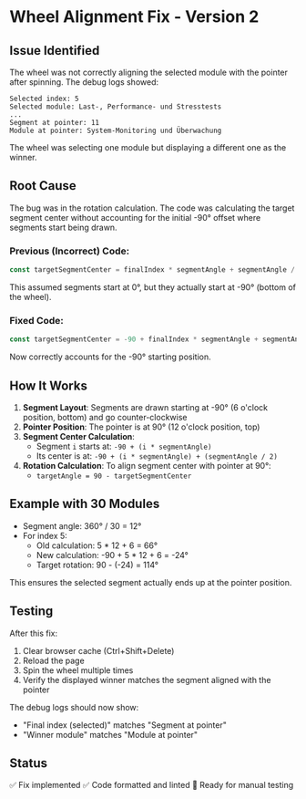 # Wheel Alignment Fix - Version 2

## Issue Identified

The wheel was not correctly aligning the selected module with the pointer after spinning. The debug logs showed:

```
Selected index: 5
Selected module: Last-, Performance- und Stresstests
...
Segment at pointer: 11
Module at pointer: System-Monitoring und Überwachung
```

The wheel was selecting one module but displaying a different one as the winner.

## Root Cause

The bug was in the rotation calculation. The code was calculating the target segment center without accounting for the initial -90° offset where segments start being drawn.

### Previous (Incorrect) Code:
```javascript
const targetSegmentCenter = finalIndex * segmentAngle + segmentAngle / 2;
```

This assumed segments start at 0°, but they actually start at -90° (bottom of the wheel).

### Fixed Code:
```javascript
const targetSegmentCenter = -90 + finalIndex * segmentAngle + segmentAngle / 2;
```

Now correctly accounts for the -90° starting position.

## How It Works

1. **Segment Layout**: Segments are drawn starting at -90° (6 o'clock position, bottom) and go counter-clockwise
2. **Pointer Position**: The pointer is at 90° (12 o'clock position, top)
3. **Segment Center Calculation**: 
   - Segment `i` starts at: `-90 + (i * segmentAngle)`
   - Its center is at: `-90 + (i * segmentAngle) + (segmentAngle / 2)`
4. **Rotation Calculation**: To align segment center with pointer at 90°:
   - `targetAngle = 90 - targetSegmentCenter`

## Example with 30 Modules

- Segment angle: 360° / 30 = 12°
- For index 5:
  - Old calculation: 5 * 12 + 6 = 66°
  - New calculation: -90 + 5 * 12 + 6 = -24°
  - Target rotation: 90 - (-24) = 114°

This ensures the selected segment actually ends up at the pointer position.

## Testing

After this fix:
1. Clear browser cache (Ctrl+Shift+Delete)
2. Reload the page
3. Spin the wheel multiple times
4. Verify the displayed winner matches the segment aligned with the pointer

The debug logs should now show:
- "Final index (selected)" matches "Segment at pointer"
- "Winner module" matches "Module at pointer"

## Status

✅ Fix implemented
✅ Code formatted and linted
🔄 Ready for manual testing
